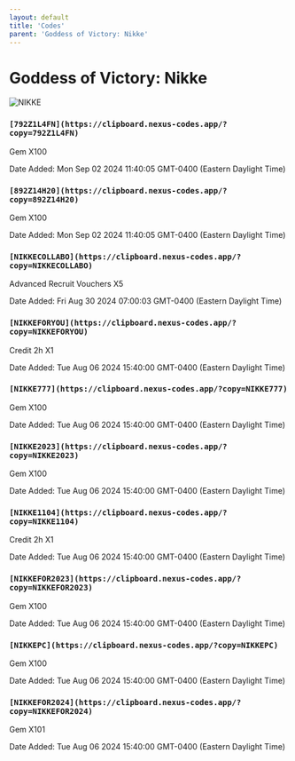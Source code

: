 ```yaml
---
layout: default
title: 'Codes'
parent: 'Goddess of Victory: Nikke'
---
```


# Goddess of Victory: Nikke

![NIKKE](https://cdn.discordapp.com/emojis/1270446040415207535.png)

### `[792Z1L4FN](https://clipboard.nexus-codes.app/?copy=792Z1L4FN)`

Gem X100

Date Added: Mon Sep 02 2024 11:40:05 GMT-0400 (Eastern Daylight Time)

### `[892Z14H20](https://clipboard.nexus-codes.app/?copy=892Z14H20)`

Gem X100

Date Added: Mon Sep 02 2024 11:40:05 GMT-0400 (Eastern Daylight Time)

### `[NIKKECOLLABO](https://clipboard.nexus-codes.app/?copy=NIKKECOLLABO)`

Advanced Recruit Vouchers X5

Date Added: Fri Aug 30 2024 07:00:03 GMT-0400 (Eastern Daylight Time)

### `[NIKKEFORYOU](https://clipboard.nexus-codes.app/?copy=NIKKEFORYOU)`

Credit 2h X1

Date Added: Tue Aug 06 2024 15:40:00 GMT-0400 (Eastern Daylight Time)

### `[NIKKE777](https://clipboard.nexus-codes.app/?copy=NIKKE777)`

Gem X100

Date Added: Tue Aug 06 2024 15:40:00 GMT-0400 (Eastern Daylight Time)

### `[NIKKE2023](https://clipboard.nexus-codes.app/?copy=NIKKE2023)`

Gem X100

Date Added: Tue Aug 06 2024 15:40:00 GMT-0400 (Eastern Daylight Time)

### `[NIKKE1104](https://clipboard.nexus-codes.app/?copy=NIKKE1104)`

Credit 2h X1

Date Added: Tue Aug 06 2024 15:40:00 GMT-0400 (Eastern Daylight Time)

### `[NIKKEFOR2023](https://clipboard.nexus-codes.app/?copy=NIKKEFOR2023)`

Gem X100

Date Added: Tue Aug 06 2024 15:40:00 GMT-0400 (Eastern Daylight Time)

### `[NIKKEPC](https://clipboard.nexus-codes.app/?copy=NIKKEPC)`

Gem X100

Date Added: Tue Aug 06 2024 15:40:00 GMT-0400 (Eastern Daylight Time)

### `[NIKKEFOR2024](https://clipboard.nexus-codes.app/?copy=NIKKEFOR2024)`

Gem X101

Date Added: Tue Aug 06 2024 15:40:00 GMT-0400 (Eastern Daylight Time)